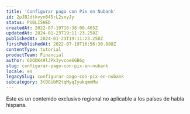 ```yaml
---
title: 'Configurar pago con Pix en Nubank'
id: 2pJBJdtkvyn645rL2sxyJy
status: PUBLISHED
createdAt: 2022-07-19T16:38:08.465Z
updatedAt: 2024-01-23T19:11:23.258Z
publishedAt: 2024-01-23T19:11:23.258Z
firstPublishedAt: 2022-07-19T16:56:30.888Z
contentType: tutorial
productTeam: Financial
author: 6DODK49lJPk3yvcoe6GB6g
slug: configurar-pago-con-pix-en-nubank
locale: es
legacySlug: configurar-pago-con-pix-en-nubank
subcategory: 3tDGibM2tqMyqIyukqmmMw
---
```


<div class="alert alert-warning" role="alert">Este es un contenido exclusivo regional no aplicable a los países de habla hispana.</div>
